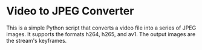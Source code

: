 # Video to JPEG Converter

This is a simple Python script that converts a video file into a series of JPEG images. It supports the formats h264, h265, and av1. The output images are the stream's keyframes.